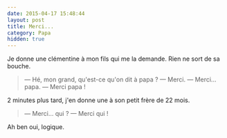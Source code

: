 ```yaml
---
date: 2015-04-17 15:48:44
layout: post
title: Merci...
category: Papa
hidden: true
---
```


Je donne une clémentine à mon fils qui me la demande. Rien ne sort de sa bouche.

> —  Hé, mon grand, qu'est-ce qu'on dit à papa ?
> —  Merci.
> —  Merci... papa.
> —  Merci papa !

2 minutes plus tard, j'en donne une à son petit frère de 22 mois.

> —  Merci... qui ?
> —  Merci qui !

Ah ben oui, logique.
